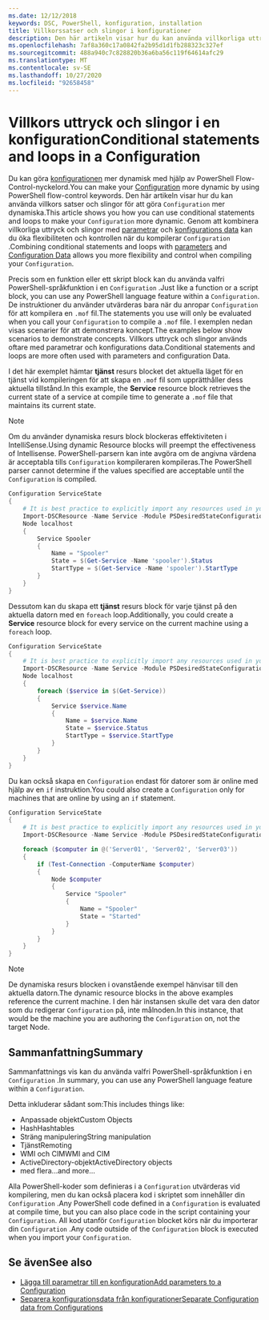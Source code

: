 ```yaml
---
ms.date: 12/12/2018
keywords: DSC, PowerShell, konfiguration, installation
title: Villkorssatser och slingor i konfigurationer
description: Den här artikeln visar hur du kan använda villkorliga uttryck och slingor för att göra konfigurationen mer dynamisk. Genom att kombinera villkorliga uttryck och slingor med parametrar och konfigurations data kan du öka flexibiliteten och kontrollen när du kompilerar konfigurationen.
ms.openlocfilehash: 7af8a360c17a0842fa2b95d1d1fb288323c327ef
ms.sourcegitcommit: 488a940c7c828820b36a6ba56c119f64614afc29
ms.translationtype: MT
ms.contentlocale: sv-SE
ms.lasthandoff: 10/27/2020
ms.locfileid: "92658458"
---
```

# <a name="conditional-statements-and-loops-in-a-configuration"></a><span data-ttu-id="b0c36-105">Villkors uttryck och slingor i en konfiguration</span><span class="sxs-lookup"><span data-stu-id="b0c36-105">Conditional statements and loops in a Configuration</span></span>

<span data-ttu-id="b0c36-106">Du kan göra [konfigurationen](configurations.md) mer dynamisk med hjälp av PowerShell Flow-Control-nyckelord.</span><span class="sxs-lookup"><span data-stu-id="b0c36-106">You can make your [Configuration](configurations.md) more dynamic by using PowerShell flow-control keywords.</span></span> <span data-ttu-id="b0c36-107">Den här artikeln visar hur du kan använda villkors satser och slingor för att göra `Configuration` mer dynamiska.</span><span class="sxs-lookup"><span data-stu-id="b0c36-107">This article shows you how you can use conditional statements and loops to make your `Configuration` more dynamic.</span></span> <span data-ttu-id="b0c36-108">Genom att kombinera villkorliga uttryck och slingor med [parametrar](add-parameters-to-a-configuration.md) och [konfigurations data](configData.md) kan du öka flexibiliteten och kontrollen när du kompilerar `Configuration` .</span><span class="sxs-lookup"><span data-stu-id="b0c36-108">Combining conditional statements and loops with [parameters](add-parameters-to-a-configuration.md) and [Configuration Data](configData.md) allows you more flexibility and control when compiling your `Configuration`.</span></span>

<span data-ttu-id="b0c36-109">Precis som en funktion eller ett skript block kan du använda valfri PowerShell-språkfunktion i en `Configuration` .</span><span class="sxs-lookup"><span data-stu-id="b0c36-109">Just like a function or a script block, you can use any PowerShell language feature within a `Configuration`.</span></span> <span data-ttu-id="b0c36-110">De instruktioner du använder utvärderas bara när du anropar `Configuration` för att kompilera en `.mof` fil.</span><span class="sxs-lookup"><span data-stu-id="b0c36-110">The statements you use will only be evaluated when you call your `Configuration` to compile a `.mof` file.</span></span> <span data-ttu-id="b0c36-111">I exemplen nedan visas scenarier för att demonstrera koncept.</span><span class="sxs-lookup"><span data-stu-id="b0c36-111">The examples below show scenarios to demonstrate concepts.</span></span> <span data-ttu-id="b0c36-112">Villkors uttryck och slingor används oftare med parametrar och konfigurations data.</span><span class="sxs-lookup"><span data-stu-id="b0c36-112">Conditional statements and loops are more often used with parameters and configuration Data.</span></span>

<span data-ttu-id="b0c36-113">I det här exemplet hämtar **tjänst** resurs blocket det aktuella läget för en tjänst vid kompileringen för att skapa en `.mof` fil som upprätthåller dess aktuella tillstånd.</span><span class="sxs-lookup"><span data-stu-id="b0c36-113">In this  example, the **Service** resource block retrieves the current state of a service at compile time to generate a `.mof` file that maintains its current state.</span></span>

> [!NOTE]
> <span data-ttu-id="b0c36-114">Om du använder dynamiska resurs block blockeras effektiviteten i IntelliSense.</span><span class="sxs-lookup"><span data-stu-id="b0c36-114">Using dynamic Resource blocks will preempt the effectiveness of Intellisense.</span></span> <span data-ttu-id="b0c36-115">PowerShell-parsern kan inte avgöra om de angivna värdena är acceptabla tills `Configuration` kompileraren kompileras.</span><span class="sxs-lookup"><span data-stu-id="b0c36-115">The PowerShell parser cannot determine if the values specified are acceptable until the `Configuration` is compiled.</span></span>

```powershell
Configuration ServiceState
{
    # It is best practice to explicitly import any resources used in your Configurations.
    Import-DSCResource -Name Service -Module PSDesiredStateConfiguration
    Node localhost
    {
        Service Spooler
        {
            Name = "Spooler"
            State = $(Get-Service -Name 'spooler').Status
            StartType = $(Get-Service -Name 'spooler').StartType
        }
    }
}
```

<span data-ttu-id="b0c36-116">Dessutom kan du skapa ett **tjänst** resurs block för varje tjänst på den aktuella datorn med en `foreach` loop.</span><span class="sxs-lookup"><span data-stu-id="b0c36-116">Additionally, you could create a **Service** resource block for every service on the current machine using a `foreach` loop.</span></span>

```powershell
Configuration ServiceState
{
    # It is best practice to explicitly import any resources used in your Configurations.
    Import-DSCResource -Name Service -Module PSDesiredStateConfiguration
    Node localhost
    {
        foreach ($service in $(Get-Service))
        {
            Service $service.Name
            {
                Name = $service.Name
                State = $service.Status
                StartType = $service.StartType
            }
        }
    }
}
```

<span data-ttu-id="b0c36-117">Du kan också skapa en `Configuration` endast för datorer som är online med hjälp av en `if` instruktion.</span><span class="sxs-lookup"><span data-stu-id="b0c36-117">You could also create a `Configuration` only for machines that are online by using an `if` statement.</span></span>

```powershell
Configuration ServiceState
{
    # It is best practice to explicitly import any resources used in your Configurations.
    Import-DSCResource -Name Service -Module PSDesiredStateConfiguration

    foreach ($computer in @('Server01', 'Server02', 'Server03'))
    {
        if (Test-Connection -ComputerName $computer)
        {
            Node $computer
            {
                Service "Spooler"
                {
                    Name = "Spooler"
                    State = "Started"
                }
            }
        }
    }
}
```

> [!NOTE]
> <span data-ttu-id="b0c36-118">De dynamiska resurs blocken i ovanstående exempel hänvisar till den aktuella datorn.</span><span class="sxs-lookup"><span data-stu-id="b0c36-118">The dynamic resource blocks in the above examples reference the current machine.</span></span> <span data-ttu-id="b0c36-119">I den här instansen skulle det vara den dator som du redigerar `Configuration` på, inte målnoden.</span><span class="sxs-lookup"><span data-stu-id="b0c36-119">In this instance, that would be the machine you are authoring the `Configuration` on, not the target Node.</span></span>

<!---
Mention Get-DSCConfigurationFromSystem
-->

## <a name="summary"></a><span data-ttu-id="b0c36-120">Sammanfattning</span><span class="sxs-lookup"><span data-stu-id="b0c36-120">Summary</span></span>

<span data-ttu-id="b0c36-121">Sammanfattnings vis kan du använda valfri PowerShell-språkfunktion i en `Configuration` .</span><span class="sxs-lookup"><span data-stu-id="b0c36-121">In summary, you can use any PowerShell language feature within a `Configuration`.</span></span>

<span data-ttu-id="b0c36-122">Detta inkluderar sådant som:</span><span class="sxs-lookup"><span data-stu-id="b0c36-122">This includes things like:</span></span>

- <span data-ttu-id="b0c36-123">Anpassade objekt</span><span class="sxs-lookup"><span data-stu-id="b0c36-123">Custom Objects</span></span>
- <span data-ttu-id="b0c36-124">Hash</span><span class="sxs-lookup"><span data-stu-id="b0c36-124">Hashtables</span></span>
- <span data-ttu-id="b0c36-125">Sträng manipulering</span><span class="sxs-lookup"><span data-stu-id="b0c36-125">String manipulation</span></span>
- <span data-ttu-id="b0c36-126">Tjänst</span><span class="sxs-lookup"><span data-stu-id="b0c36-126">Remoting</span></span>
- <span data-ttu-id="b0c36-127">WMI och CIM</span><span class="sxs-lookup"><span data-stu-id="b0c36-127">WMI and CIM</span></span>
- <span data-ttu-id="b0c36-128">ActiveDirectory-objekt</span><span class="sxs-lookup"><span data-stu-id="b0c36-128">ActiveDirectory objects</span></span>
- <span data-ttu-id="b0c36-129">med flera...</span><span class="sxs-lookup"><span data-stu-id="b0c36-129">and more...</span></span>

<span data-ttu-id="b0c36-130">Alla PowerShell-koder som definieras i a `Configuration` utvärderas vid kompilering, men du kan också placera kod i skriptet som innehåller din `Configuration` .</span><span class="sxs-lookup"><span data-stu-id="b0c36-130">Any PowerShell code defined in a `Configuration` is evaluated at compile time, but you can also place code in the script containing your `Configuration`.</span></span> <span data-ttu-id="b0c36-131">All kod utanför `Configuration` blocket körs när du importerar din `Configuration` .</span><span class="sxs-lookup"><span data-stu-id="b0c36-131">Any code outside of the `Configuration` block is executed when you import your `Configuration`.</span></span>

## <a name="see-also"></a><span data-ttu-id="b0c36-132">Se även</span><span class="sxs-lookup"><span data-stu-id="b0c36-132">See also</span></span>

- [<span data-ttu-id="b0c36-133">Lägga till parametrar till en konfiguration</span><span class="sxs-lookup"><span data-stu-id="b0c36-133">Add parameters to a Configuration</span></span>](add-parameters-to-a-configuration.md)
- [<span data-ttu-id="b0c36-134">Separera konfigurationsdata från konfigurationer</span><span class="sxs-lookup"><span data-stu-id="b0c36-134">Separate Configuration data from Configurations</span></span>](configData.md)
